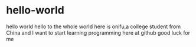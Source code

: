 # hello-world
hello world
hello to the whole world
here is onifu,a college student from China
and I want to start learning programming here at github
good luck for me
